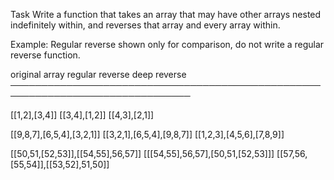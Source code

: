 Task
Write a function that takes an array that may have other arrays nested indefinitely within, and reverses that array and every array within.

Example:
Regular reverse shown only for comparison, do not write a regular reverse function.

original array         regular reverse        deep reverse
───────────────────────────────────────────────────────────────────────────────

[[1,2],[3,4]]          [[3,4],[1,2]]          [[4,3],[2,1]]

[[9,8,7],[6,5,4],[3,2,1]]
[[3,2,1],[6,5,4],[9,8,7]]
[[1,2,3],[4,5,6],[7,8,9]]

[[50,51,[52,53]],[[54,55],56,57]]
[[[54,55],56,57],[50,51,[52,53]]]
[[57,56,[55,54]],[[53,52],51,50]]